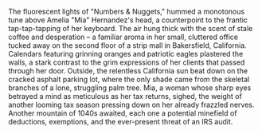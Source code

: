 The fluorescent lights of "Numbers & Nuggets," hummed a monotonous tune above Amelia "Mia" Hernandez's head, a counterpoint to the frantic tap-tap-tapping of her keyboard.  The air hung thick with the scent of stale coffee and desperation – a familiar aroma in her small, cluttered office tucked away on the second floor of a strip mall in Bakersfield, California.  Calendars featuring grinning oranges and patriotic eagles plastered the walls, a stark contrast to the grim expressions of her clients that passed through her door.  Outside, the relentless California sun beat down on the cracked asphalt parking lot, where the only shade came from the skeletal branches of a lone, struggling palm tree.  Mia, a woman whose sharp eyes betrayed a mind as meticulous as her tax returns, sighed, the weight of another looming tax season pressing down on her already frazzled nerves.  Another mountain of 1040s awaited, each one a potential minefield of deductions, exemptions, and the ever-present threat of an IRS audit.
